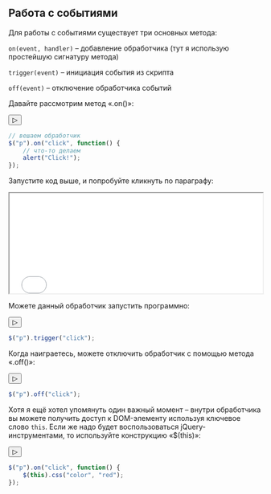 ## Работа с событиями

Для работы с событиями существует три основных метода:

`on(event, handler)` – добавление обработчика (тут я использую простейшую сигнатуру метода)

`trigger(event)` – инициация события из скрипта

`off(event)` – отключение обработчика событий

Давайте рассмотрим метод «.on()»:

<button class="jqbook run" data-target="#handlers-example">▷</button>

```javascript
// вешаем обработчик
$("p").on("click", function() {
    // что-то делаем
    alert("Click!");
});
```

Запустите код выше, и попробуйте кликнуть по параграфу:

<iframe class="jqbook" id="handlers-example" width="100%" height="200px" border="0" src="../code/events.handlers.html"></iframe>

Можете данный обработчик запустить программно:

<button class="jqbook run" data-target="#handlers-example">▷</button>

```javascript
$("p").trigger("click");
```

Когда наиграетесь, можете отключить обработчик с помощью метода «.off()»:

<button class="jqbook run" data-target="#handlers-example">▷</button>

```javascript
$("p").off("click");
```

Хотя я ещё хотел упомянуть один важный момент – внутри обработчика вы можете получить доступ к DOM-элементу используя ключевое слово `this`. Если же надо будет воспользоваться jQuery-инструментами, то используйте конструкцию «$(this)»: 


<button class="jqbook run" data-target="#handlers-example">▷</button>

```javascript
$("p").on("click", function() {
    $(this).css("color", "red");
});
```
